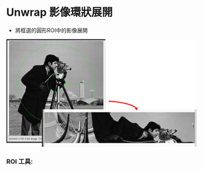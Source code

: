 # Unwrap 影像環狀展開

* 將框選的圓形ROI中的影像展開

![](../../../.gitbook/assets/tu-pian-39.png)

### ROI 工具:

|  |
| :---: |


